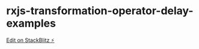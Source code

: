 # rxjs-transformation-operator-delay-examples

[Edit on StackBlitz ⚡️](https://stackblitz.com/edit/rxjs-transformation-operator-delay-examples)